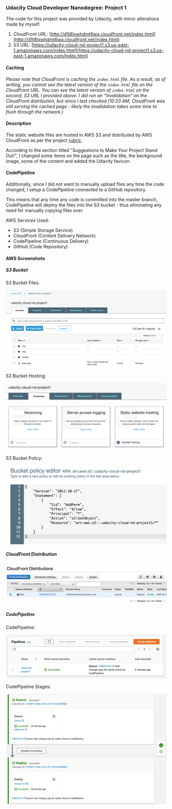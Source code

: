 ### Udacity Cloud Developer Nanodegree: Project 1

The code for this project was provided by Udacity, with minor alterations made by myself. 

1. CloudFront URL: [http://d1t8lxwhdmt6wa.cloudfront.net/index.html](http://d1t8lxwhdmt6wa.cloudfront.net/index.html)
2. S3 URL: [https://udacity-cloud-nd-project1.s3.us-east-1.amazonaws.com/index.html](https://udacity-cloud-nd-project1.s3.us-east-1.amazonaws.com/index.html)

#### Caching 

*Please note that CloudFront is caching the `index.html` file. As a result, as of writing, you cannot see the latest version of the `index.html` file on the CloudFront URL. You can see the latest version of `index.html` on the second, S3 URL I provided above. I did run an "Invalidation" on the CloudFront distribution, but since I last checked (10:23 AM, CloudFront was still serving the cached page - likely the invalidation takes some time to flush through the network.)*

#### Description

The static website files are hosted in AWS S3 and distributed by AWS CloudFront as per the project [rubric](https://review.udacity.com/#!/rubrics/2573/view). 

According to the section titled "Suggestions to Make Your Project Stand Out!", I changed some items on the page such as the title, the background image, some of the content and added the Udacity favicon.


#### CodePipeline

Additionally, since I did not want to manually upload files any time the code changed, I setup a CodePipeline connected to a GitHub repository. 

This means that any time any code is committed into the master branch, CodePipeline will deploy the files into the S3 bucket - thus eliminating any need for manually copying files over. 

AWS Services Used:

* S3 (Simple Storage Service)
* CloudFront (Content Delivery Network)
* CodePipeline (Continuous Delivery)
* GitHub (Code Repository)

#### AWS Screenshots

##### S3 Bucket

S3 Bucket Files:

![S3 Bucket](/img/project/s3-bucket.png)

S3 Bucket Hosting:

![S3 Bucket](/img/project/s3-bucket-hosting.png)

S3 Bucket Policy:

![S3 Bucket](/img/project/s3-bucket-policy.png)

##### CloudFront Distribution

![CloudFront Distribution](/img/project/cloudfront-dist.png)


##### CodePipeline

CodePipeline:

![CodePipeline](/img/project/codepipeline.png)

CodePipeline Stages:

![CodePipeline Stages](/img/project/codepipeline-stages.png)